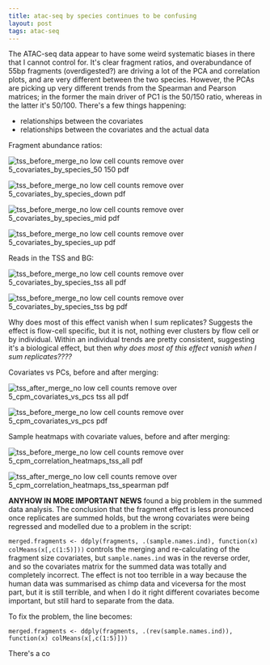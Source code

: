 ```yaml
---
title: atac-seq by species continues to be confusing
layout: post
tags: atac-seq
---
```


The ATAC-seq data appear to have some weird systematic biases in there that I cannot control for. It's clear fragment ratios, and overabundance of 55bp fragments (overdigested?) are driving a lot of the PCA and correlation plots, and are very different between the two species. However, the PCAs are picking up very different trends from the Spearman and Pearson matrices; in the former the main driver of PC1 is the 50/150 ratio, whereas in the latter it's 50/100. There's a few things happening:

* relationships between the covariates
* relationships between the covariates and the actual data

Fragment abundance ratios:

![tss_before_merge_no low cell counts remove over 5_covariates_by_species_50 150 pdf](https://cloud.githubusercontent.com/assets/1609166/12260068/961b5b08-b954-11e5-8d13-2f89fc760be3.png)

![tss_before_merge_no low cell counts remove over 5_covariates_by_species_down pdf](https://cloud.githubusercontent.com/assets/1609166/12260070/962002ca-b954-11e5-979d-7d1d08022488.png)

![tss_before_merge_no low cell counts remove over 5_covariates_by_species_mid pdf](https://cloud.githubusercontent.com/assets/1609166/12260071/9621f210-b954-11e5-81ae-ba7f70f78b05.png)

![tss_before_merge_no low cell counts remove over 5_covariates_by_species_up pdf](https://cloud.githubusercontent.com/assets/1609166/12260074/9647b4dc-b954-11e5-8af8-51de9123fd04.png)

Reads in the TSS and BG:

![tss_before_merge_no low cell counts remove over 5_covariates_by_species_tss all pdf](https://cloud.githubusercontent.com/assets/1609166/12260072/96451fba-b954-11e5-947f-b30bbae7ee5f.png)

![tss_before_merge_no low cell counts remove over 5_covariates_by_species_tss bg pdf](https://cloud.githubusercontent.com/assets/1609166/12260073/9646ae16-b954-11e5-9de0-f6f0d6674edc.png)


Why does most of this effect vanish when I sum replicates? Suggests the effect is flow-cell specific, but it is not, nothing ever clusters by flow cell or by individual. Within an individual trends are pretty consistent, suggesting it's a biological effect, but then *why does most of this effect vanish when I sum replicates????* 

Covariates vs PCs, before and after merging:

![tss_after_merge_no low cell counts remove over 5_cpm_covariates_vs_pcs tss all pdf](https://cloud.githubusercontent.com/assets/1609166/12260069/961df426-b954-11e5-82f9-6f84772a15d6.png)

![tss_before_merge_no low cell counts remove over 5_cpm_covariates_vs_pcs pdf](https://cloud.githubusercontent.com/assets/1609166/12260076/964e238a-b954-11e5-9c59-90e12ac11262.png)

Sample heatmaps with covariate values, before and after merging:

![tss_before_merge_no low cell counts remove over 5_cpm_correlation_heatmaps_tss_all pdf](https://cloud.githubusercontent.com/assets/1609166/12260075/964b01a0-b954-11e5-8420-0f9e293a4e6c.png)

![tss_after_merge_no low cell counts remove over 5_cpm_correlation_heatmaps_tss_spearman pdf](https://cloud.githubusercontent.com/assets/1609166/12260067/961a6464-b954-11e5-8721-b721e3241a8a.png)

**ANYHOW IN MORE IMPORTANT NEWS** found a big problem in the summed data analysis. The conclusion that the fragment effect is less pronounced once replicates are summed holds, but the wrong covariates were being regressed and modelled due to a problem in the script:

`merged.fragments <- ddply(fragments, .(sample.names.ind), function(x) colMeans(x[,c(1:5)]))` controls the merging and re-calculating of the fragment size covariates, but `sample.names.ind` was in the reverse order, and so the covariates matrix for the summed data was totally and completely incorrect. The effect is not too terrible in a way because the human data was summarised as chimp data and viceversa for the most part, but it is still terrible, and when I do it right different covariates become important, but still hard to separate from the data. 

To fix the problem, the line becomes: 

```
merged.fragments <- ddply(fragments, .(rev(sample.names.ind)), function(x) colMeans(x[,c(1:5)]))
```

There's a co

